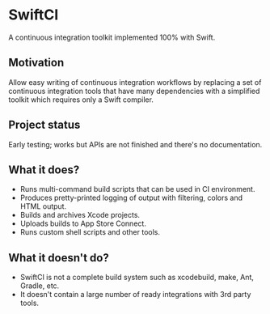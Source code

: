 # SwiftCI

A continuous integration toolkit implemented 100% with Swift.

## Motivation

Allow easy writing of continuous integration workflows by replacing a set of 
continuous integration tools that have many dependencies with a simplified
toolkit which requires only a Swift compiler.

## Project status

Early testing; works but APIs are not finished and there's no documentation.

## What it does?

- Runs multi-command build scripts that can be used in CI environment.
- Produces pretty-printed logging of output with filtering, colors and HTML output. 
- Builds and archives Xcode projects.
- Uploads builds to App Store Connect.
- Runs custom shell scripts and other tools.

## What it doesn't do?

- SwiftCI is not a complete build system such as xcodebuild, make, Ant, Gradle, etc.
- It doesn't contain a large number of ready integrations with 3rd party tools.
